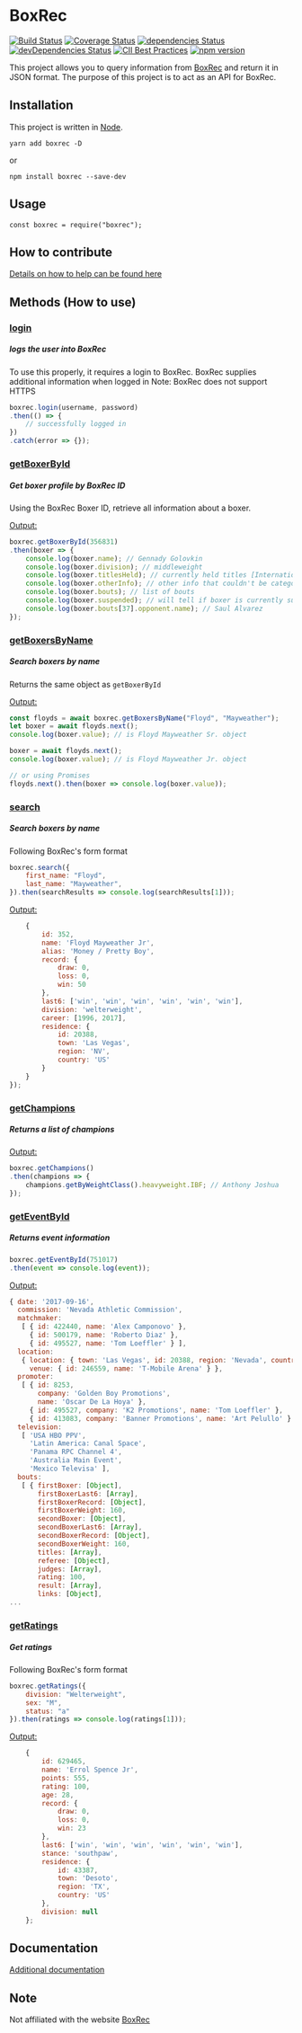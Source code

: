 # BoxRec
[![Build Status](https://travis-ci.org/boxing/boxrec.svg?branch=master)](https://travis-ci.org/boxing/boxrec) [![Coverage Status](https://coveralls.io/repos/github/boxing/boxrec/badge.svg?branch=master)](https://coveralls.io/github/boxing/boxrec?branch=master) [![dependencies Status](https://david-dm.org/boxing/boxrec/status.svg)](https://david-dm.org/boxing/boxrec) [![devDependencies Status](https://david-dm.org/boxing/boxrec/dev-status.svg)](https://david-dm.org/boxing/boxrec?type=dev) [![CII Best Practices](https://bestpractices.coreinfrastructure.org/projects/1643/badge)](https://bestpractices.coreinfrastructure.org/projects/1643) [![npm version](https://badge.fury.io/js/boxrec.svg)](https://badge.fury.io/js/boxrec)

This project allows you to query information from [BoxRec](http://boxrec.com) and return it in JSON format.
The purpose of this project is to act as an API for BoxRec.

## Installation

This project is written in [Node](http://nodejs.org).

`yarn add boxrec -D`

or

`npm install boxrec --save-dev`

## Usage
`
const boxrec = require("boxrec");
`

## How to contribute

[Details on how to help can be found here](https://github.com/boxing/boxrec/blob/master/CONTRIBUTING.md)

## Methods (How to use)

### [login](https://boxing.github.io/boxrec/docs/classes/boxrec.html#login)
##### logs the user into BoxRec
To use this properly, it requires a login to BoxRec.  BoxRec supplies additional information when logged in
Note: BoxRec does not support HTTPS

```javascript
boxrec.login(username, password)
.then(() => {
    // successfully logged in
})
.catch(error => {});
```

### [getBoxerById](https://boxing.github.io/boxrec/docs/classes/boxrec.html#getboxerbyid)
##### Get boxer profile by BoxRec ID
Using the BoxRec Boxer ID, retrieve all information about a boxer.

[Output:](https://boxing.github.io/boxrec/docs/interfaces/boxrecprofile.html)
```javascript
boxrec.getBoxerById(356831)
.then(boxer => {
    console.log(boxer.name); // Gennady Golovkin
    console.log(boxer.division); // middleweight
    console.log(boxer.titlesHeld); // currently held titles [International Boxing Organization World Middleweight Title, ...];
    console.log(boxer.otherInfo); // other info that couldn't be categorized
    console.log(boxer.bouts); // list of bouts
    console.log(boxer.suspended); // will tell if boxer is currently suspended
    console.log(boxer.bouts[37].opponent.name); // Saul Alvarez
});
```

### [getBoxersByName](https://boxing.github.io/boxrec/docs/classes/boxrec.html#getboxersbyname)
##### Search boxers by name
Returns the same object as `getBoxerById`

[Output:](https://boxing.github.io/boxrec/docs/interfaces/boxrecprofile.html)
```javascript
const floyds = await boxrec.getBoxersByName("Floyd", "Mayweather");
let boxer = await floyds.next();
console.log(boxer.value); // is Floyd Mayweather Sr. object

boxer = await floyds.next();
console.log(boxer.value); // is Floyd Mayweather Jr. object

// or using Promises
floyds.next().then(boxer => console.log(boxer.value));
```

### [search](https://boxing.github.io/boxrec/docs/classes/boxrec.html#search)
##### Search boxers by name
Following BoxRec's form format

```javascript
boxrec.search({
    first_name: "Floyd",
    last_name: "Mayweather",
}).then(searchResults => console.log(searchResults[1]));
```    

[Output:](https://boxing.github.io/boxrec/docs/interfaces/boxrecsearch.html)
```javascript
    {
        id: 352,
        name: 'Floyd Mayweather Jr',
        alias: 'Money / Pretty Boy',
        record: {
            draw: 0,
            loss: 0,
            win: 50
        },
        last6: ['win', 'win', 'win', 'win', 'win', 'win'],
        division: 'welterweight',
        career: [1996, 2017],
        residence: {
            id: 20388,
            town: 'Las Vegas',
            region: 'NV',
            country: 'US'
        }
    }
});
```

### [getChampions](https://boxing.github.io/boxrec/docs/classes/boxrec.html#getchampions)
##### Returns a list of champions

[Output:](https://boxing.github.io/boxrec/docs/classes/boxrecpagechampions.html)
```javascript
boxrec.getChampions()
.then(champions => {
    champions.getByWeightClass().heavyweight.IBF; // Anthony Joshua
});
```

### [getEventById](https://boxing.github.io/boxrec/docs/classes/boxrec.html#geteventbyid)
##### Returns event information

```javascript
boxrec.getEventById(751017)
.then(event => console.log(event));
```

[Output:](https://boxing.github.io/boxrec/docs/interfaces/boxrecevent.html)
```javascript
{ date: '2017-09-16',
  commission: 'Nevada Athletic Commission',
  matchmaker:
   [ { id: 422440, name: 'Alex Camponovo' },
     { id: 500179, name: 'Roberto Diaz' },
     { id: 495527, name: 'Tom Loeffler' } ],
  location:
   { location: { town: 'Las Vegas', id: 20388, region: 'Nevada', country: 'USA' },
     venue: { id: 246559, name: 'T-Mobile Arena' } },
  promoter:
   [ { id: 8253,
       company: 'Golden Boy Promotions',
       name: 'Oscar De La Hoya' },
     { id: 495527, company: 'K2 Promotions', name: 'Tom Loeffler' },
     { id: 413083, company: 'Banner Promotions', name: 'Art Pelullo' } ],
  television:
   [ 'USA HBO PPV',
     'Latin America: Canal Space',
     'Panama RPC Channel 4',
     'Australia Main Event',
     'Mexico Televisa' ],
  bouts:
   [ { firstBoxer: [Object],
       firstBoxerLast6: [Array],
       firstBoxerRecord: [Object],
       firstBoxerWeight: 160,
       secondBoxer: [Object],
       secondBoxerLast6: [Array],
       secondBoxerRecord: [Object],
       secondBoxerWeight: 160,
       titles: [Array],
       referee: [Object],
       judges: [Array],
       rating: 100,
       result: [Array],
       links: [Object],
...
```

### [getRatings](https://boxing.github.io/boxrec/docs/classes/boxrec.html#getratings)
##### Get ratings
Following BoxRec's form format

```javascript
boxrec.getRatings({
    division: "Welterweight",
    sex: "M",
    status: "a"
}).then(ratings => console.log(ratings[1]));
```

[Output:](https://boxing.github.io/boxrec/docs/classes/boxrecpageratings.html)
```javascript
    {
        id: 629465,
        name: 'Errol Spence Jr',
        points: 555,
        rating: 100,
        age: 28,
        record: {
            draw: 0,
            loss: 0,
            win: 23
        },
        last6: ['win', 'win', 'win', 'win', 'win', 'win'],
        stance: 'southpaw',
        residence: {
            id: 43387,
            town: 'Desoto',
            region: 'TX',
            country: 'US'
        },
        division: null
    };
```

## Documentation

[Additional documentation](https://boxing.github.io/boxrec)

## Note
Not affiliated with the website [BoxRec](http://www.boxrec.com)

